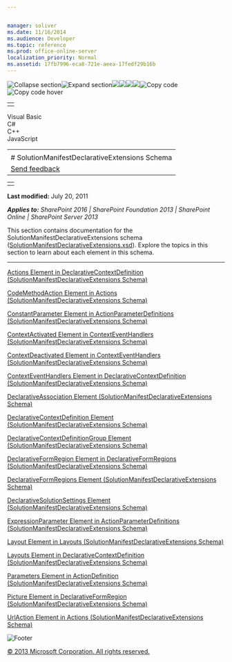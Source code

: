 ```yaml
---


manager: soliver
ms.date: 11/16/2014
ms.audience: Developer
ms.topic: reference
ms.prod: office-online-server
localization_priority: Normal
ms.assetid: 17fb7996-eca8-721e-aeea-17fedf29b16b
---
```


![Collapse
section](../icons/collapse_all.gif "Collapse section")![Expand
section](../icons/expand_all.gif "Expand section")![](../icons/collapse_all.gif)![](../icons/expand_all.gif)![](../icons/dropdown.gif)![](../icons/dropdownHover.gif)![Copy
code](../icons/copycode.gif "Copy code")![Copy code
hover](../icons/copycodeHighlight.gif "Copy code hover")
<table>
<tbody>
<tr class="odd">
<td align="left"></td>
</tr>
</tbody>
</table>

Visual Basic  
C\#  
C++  
JavaScript  

<table>
<tbody>
<tr class="odd">
<td align="left"><span id="runningHeaderText"></span></td>
</tr>
<tr class="even">
<td align="left"># SolutionManifestDeclarativeExtensions Schema</td>
</tr>
<tr class="odd">
<td align="left"><span id="headfeedbackarea" class="feedbackhead"><a href="javascript:SubmitFeedback(&#39;docthis@Microsoft.com&#39;,&#39;&#39;,&#39;&#39;,&#39;&#39;,&#39;1.0.18082.1225&#39;,&#39;%0\dThank%20you%20for%20your%20feedback.%20The%20developer%20writing%20teams%20use%20your%20feedback%20to%20improve%20documentation.%20While%20we%20are%20reviewing%20your%20feedback,%20we%20may%20send%20you%20e-mail%20to%20ask%20for%20clarification%20or%20feedback%20on%20a%20solution.%20We%20do%20not%20use%20your%20e-mail%20address%20for%20any%20other%20purpose%20and%20we%20delete%20it%20after%20we%20finish%20our%20review.%0\AFor%20further%20information%20about%20the%20privacy%20policies%20of%20Microsoft,%20please%20see%20http://privacy.microsoft.com/en-us/default.aspx.%0\A%0\d&#39;,&#39;Customer%20feedback&#39;);">Send feedback</a></span></td>
</tr>
</tbody>
</table>

<table>
<colgroup>
<col width="100%" />
</colgroup>
<tbody>
<tr class="odd">
<td align="left"></td>
</tr>
</tbody>
</table>

**Last modified:** July 20, 2011

***Applies to:** SharePoint 2016 | SharePoint Foundation 2013 |
SharePoint Online | SharePoint Server 2013*

This section contains documentation for the <span
class="keyword">SolutionManifestDeclarativeExtensions</span> schema
([SolutionManifestDeclarativeExtensions.xsd](http://schemas.microsoft.com/office/2009/05/BusinessApplications/Manifest/DeclarativeExtensions/)).
Explore the topics in this section to learn about each element in this
schema.


--------------------------------------------------------------------------------------------------------------------------------------------------------------------------------------------------------------

<span sdata="link">[Actions Element in DeclarativeContextDefinition
(SolutionManifestDeclarativeExtensions
Schema)](actions-element-in-declarativecontextdefinition-solutionmanifestdeclarativeexten.htm)</span>

<span sdata="link">[CodeMethodAction Element in Actions
(SolutionManifestDeclarativeExtensions
Schema)](codemethodaction-element-in-actions-solutionmanifestdeclarativeextensions-schema.htm)</span>

<span sdata="link">[ConstantParameter Element in
ActionParameterDefinitions (SolutionManifestDeclarativeExtensions
Schema)](constantparameter-element-in-actionparameterdefinitions-solutionmanifestdeclarat.htm)</span>

<span sdata="link">[ContextActivated Element in ContextEventHandlers
(SolutionManifestDeclarativeExtensions
Schema)](contextactivated-element-in-contexteventhandlers-solutionmanifestdeclarativeexte.htm)</span>

<span sdata="link">[ContextDeactivated Element in ContextEventHandlers
(SolutionManifestDeclarativeExtensions
Schema)](contextdeactivated-element-in-contexteventhandlers-solutionmanifestdeclarativeex.htm)</span>

<span sdata="link">[ContextEventHandlers Element in
DeclarativeContextDefinition (SolutionManifestDeclarativeExtensions
Schema)](contexteventhandlers-element-in-declarativecontextdefinition-solutionmanifestdec.htm)</span>

<span sdata="link">[DeclarativeAssociation Element
(SolutionManifestDeclarativeExtensions
Schema)](declarativeassociation-element-solutionmanifestdeclarativeextensions-schema.htm)</span>

<span sdata="link">[DeclarativeContextDefinition Element
(SolutionManifestDeclarativeExtensions
Schema)](declarativecontextdefinition-element-solutionmanifestdeclarativeextensions-schem.htm)</span>

<span sdata="link">[DeclarativeContextDefinitionGroup Element
(SolutionManifestDeclarativeExtensions
Schema)](declarativecontextdefinitiongroup-element-solutionmanifestdeclarativeextensions.htm)</span>

<span sdata="link">[DeclarativeFormRegion Element in
DeclarativeFormRegions (SolutionManifestDeclarativeExtensions
Schema)](declarativeformregion-element-in-declarativeformregions-solutionmanifestdeclarat.htm)</span>

<span sdata="link">[DeclarativeFormRegions Element
(SolutionManifestDeclarativeExtensions
Schema)](declarativeformregions-element-solutionmanifestdeclarativeextensions-schema.htm)</span>

<span sdata="link">[DeclarativeSolutionSettings Element
(SolutionManifestDeclarativeExtensions
Schema)](declarativesolutionsettings-element-solutionmanifestdeclarativeextensions-schema.htm)</span>

<span sdata="link">[ExpressionParameter Element in
ActionParameterDefinitions (SolutionManifestDeclarativeExtensions
Schema)](expressionparameter-element-in-actionparameterdefinitions-solutionmanifestdeclar.htm)</span>

<span sdata="link">[Layout Element in Layouts
(SolutionManifestDeclarativeExtensions
Schema)](layout-element-in-layouts-solutionmanifestdeclarativeextensions-schema.htm)</span>

<span sdata="link">[Layouts Element in DeclarativeContextDefinition
(SolutionManifestDeclarativeExtensions
Schema)](layouts-element-in-declarativecontextdefinition-solutionmanifestdeclarativeexten.htm)</span>

<span sdata="link">[Parameters Element in ActionDefinition
(SolutionManifestDeclarativeExtensions
Schema)](parameters-element-in-actiondefinition-solutionmanifestdeclarativeextensions-sch.htm)</span>

<span sdata="link">[Picture Element in DeclarativeFormRegion
(SolutionManifestDeclarativeExtensions
Schema)](picture-element-in-declarativeformregion-solutionmanifestdeclarativeextensions-s.htm)</span>

<span sdata="link">[UrlAction Element in Actions
(SolutionManifestDeclarativeExtensions
Schema)](urlaction-element-in-actions-solutionmanifestdeclarativeextensions-schema.htm)</span>

![Footer](../icons/footer.gif "Footer")

[© 2013 Microsoft Corporation. All rights
reserved.](office-2013-documentation-copyright-notice.htm)



